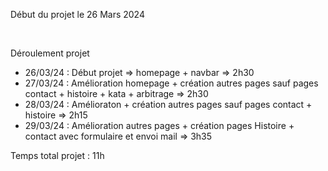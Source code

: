 <p>Début du projet le 26 Mars 2024</p><br>
<p>Déroulement projet</p>
<ul>
    <li>26/03/24 : Début projet => homepage + navbar => 2h30</li>
    <li>27/03/24 : Amélioration homepage + création autres pages sauf pages contact + histoire + kata + arbitrage => 2h30</li>
    <li>28/03/24 : Amélioraton + création autres pages sauf pages contact + histoire => 2h15</li>
    <li>29/03/24 : Amélioration autres pages + création pages Histoire + contact avec formulaire et envoi mail => 3h35</li>
</ul>
<p>Temps total projet : 11h</p>